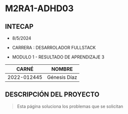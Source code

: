 # M2RA1-ADHD03
## INTECAP
- 8/5/2024

- CARRERA : DESARROLADOR FULLSTACK

- MODULO 1 - RESULTADO DE APRENDIZAJE 3

|CARNÉ|NOMBRE|
|-----|------|
|2022-012445|Génesis Díaz|

## DESCRIPCIÓN DEL PROYECTO 
> Esta página soluciona los problemas que se solicitan
